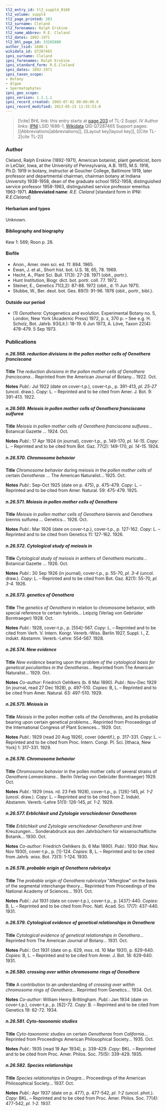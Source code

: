 ```yaml
---
tl2_entry_id: tl2_suppl4_0160
tl2_volume: suppl4
tl2_page_printed: 203
tl2_surname: Cleland
tl2_forenames: Ralph Erskine
tl2_name_abbrev: R.E. Cleland
tl2_dates: 1892-1971
tl2_bhl_page_id: 33265880
author_lsid: 1686-1
wikidata_id: Q7287465
ipni_surname: Cleland
ipni_forenames: Ralph Erskine
ipni_standard_form: R.E.Cleland
ipni_dates: 1892-1971
ipni_taxon_scope: 
- Botany
- Algae
- Spermatophytes
ipni_geo_scope: 
ipni_version: 1.1.1.1
ipni_record_created: 2003-07-02 00:00:00.0
ipni_record_modified: 2013-05-15 11:35:53.0
---
```


> [!cite] BHL link: this entry starts at [page 203](https://www.biodiversitylibrary.org/page/33265880) of TL-2 Suppl. IV
> Author links: [IPNI](https://www.ipni.org/a/1686-1) LSID 1686-1, [Wikidata](https://www.wikidata.org/wiki/Q7287465) QID Q7287465
> Support pages: [[Abbreviations|abbreviations]], [[Layout key|layout key]], [[Cite TL-2|cite TL-2]]

### Author

Cleland, Ralph Erskine (1892-1971), American botanist, plant geneticist, born in LeClair, Iowa, at the University of Pennsylvania, A.B. 1915, M.S. 1916, Ph.D. 1919 in botany, instructor at Goucher College, Baltimore 1919, later professor and departmental chairman, chairman botany at Indiana University 1938-1958, dean of the graduate school 1952-1958, distinguished service professor 1958-1963, distinguished service professor emeritus 1963-1971. 
**Abbreviated name**: *R.E. Cleland* \[standard form in IPNI: *R.E.Cleland*\]

#### Herbarium and types

Unknown.

#### Bibliography and biography

Kew 1: 569; Roon p. 28.

#### Biofile

- Anon., Amer. men sci. ed. 11: 894. 1965.
- Ewan, J. et al., Short hist. bot. U.S. 18, 65, 78. 1969.
- Hecht, A., Plant Sci. Bull. 17(3): 27-28. 1971 (obit., portr.).
- Hunt Institution, Biogr. dict. bot. portr. coll. 77. 1972.
- Steiner, E., Genetics 71(3,2): 87-88. 1972 (obit., d. 11 Jun 1971).
- Stubbe, W., Ber. deut. bot. Ges. 89(1): 91-96. 1976 (obit., portr., bibl.).

#### Outside our period

- (1) *Oenothera*: Cytogenetics and evolution. Experimental Botany no. 5, London, New York (Academic Press) 1972, p. x, 370 p. – See e.g. H. Scholz, Bot. Jahrb. 93(Lit.): 18-19. 6 Jun 1973, A. Löve, Taxon 22(4): 478-479. 5 Sep 1973.

### Publications

##### n.26.568. reduction divisions in the pollen mother cells of Oenothera franciscana

**Title**
The *reduction divisions in the pollen mother cells of Oenothera franciscana*... Reprinted from the American Journal of Botany... 1922. Oct.

**Notes**
*Publ*.: Jul 1922 (date on cover-t.p.), cover-t.p., p. 391-413, *pl. 25-27* (uncol. draw.). *Copy*: L. – Reprinted and to be cited from Amer. J. Bot. 9: 391-413. 1922.

##### n.26.569. Meiosis in pollen mother cells of Oenothera franciscana sulfurea

**Title**
*Meiosis in pollen mother cells of Oenothera franciscana sulfurea*... Botanical Gazette ... 1924. Oct.

**Notes**
*Publ*.: 17 Apr 1924 (in journal), cover-t.p., p. 149-170, *pl. 14-15.* *Copy*: L. – Reprinted and to be cited from Bot. Gaz. 77(2): 149-170, *pl. 14-15.* 1924.

##### n.26.570. Chromosome behavior

**Title**
*Chromosome behavior* during meiosis *in* the *pollen mother cells* of certain *Oenotheras* ... The American Naturalist... 1925. Oct.

**Notes**
*Publ*.: Sep-Oct 1925 (date on p. 475), p. 475-479. *Copy*: L. – Reprinted and to be cited from Amer. Natural. 59: 475-479. 1925.

##### n.26.571. Meiosis in pollen mother cells of Oenothera

**Title**
*Meiosis in pollen mother cells of Oenothera* biennis and Oenothera biennis sulfurea ... Genetics... 1926. Oct.

**Notes**
*Publ*.: Mar 1926 (date on cover-t.p.), cover-t.p., p. 127-162. *Copy*: L. – Reprinted and to be cited from Genetics 11: 127-162. 1926.

##### n.26.572. Cytological study of meiosis in

**Title**
*Cytological study of meiosis in* anthers of *Oenothera muricata*... Botanical Gazette ... 1926. Oct.

**Notes**
*Publ*.: 30 Sep 1926 (in journal), cover-t.p., p. 55-70, *pl. 3-4* (uncol. draw.). *Copy*: L. – Reprinted and to be cited from Bot. Gaz. 82(1): 55-70, *pl. 3-4.* 1926.

##### n.26.573. genetics of Oenothera

**Title**
The *genetics of Oenothera* in relation to chromosome behavior, with special reference to certain hybrids... Leipzig (Verlag von Gebrüder Borntraeger) 1928. Oct.

**Notes**
*Publ*.: 1928, cover-t.p., p. \[554\]-567. *Copy*: L. – Reprinted and to be cited from Verh. V. Intern. Kongr. Vererb.-Wiss. Berlin 1927, Suppl. I., Z. indukt. Abstamm. Vererb.-Lehre: 554-567. 1928.

##### n.26.574. New evidence

**Title**
*New evidence* bearing upon the problem *of the cytological basis for genetical peculiarities in the Oenotheras*... Reprinted from The American Naturalist... 1929. Oct.

**Notes**
*Co-author*: Friedrich Oehlkers (b. 6 Mai 1890).
*Publ*.: Nov-Dec 1929 (in journal, read 27 Dec 1928), p. 497-510. *Copies*: B, L. – Reprinted and to be cited from Amer. Natural. 63: 497-510. 1929.

##### n.26.575. Meiosis in

**Title**
*Meiosis in* the pollen mother cells of *the Oenotheras*, and its probable bearing upon certain genetical problems... Reprinted from Proceedings of the International Congress of Plant Sciences... 1929. Oct.

**Notes**
*Publ*.: 1929 (read 20 Aug 1926), cover (identif.), p. 317-331. *Copy*: L. – Reprinted and to be cited from Proc. Intern. Congr. Pl. Sci. \[Ithaca, New York\] 1: 317-331. 1929.

##### n.26.576. Chromosome behavior

**Title**
*Chromosome behavior* in the pollen mother cells of several strains of *Oenothera Lamarckiana*... Berlin (Verlag von Gebrüder Borntraeger) 1929. Oct.

**Notes**
*Publ*.: 1929 (mss. rd. 23 Feb 1928), cover-t.p., p. \[126\]-145, *pl. 1-2* (uncol. draw.). *Copy*: L. – Reprinted and to be cited from Z. Indukt. Abstamm. Vererb.-Lehre 51(1): 126-145, *pl. 1-2.* 1929.

##### n.26.577. Erblichkeit und Zytologie verschiedener Oenotheren

**Title**
*Erblichkeit und Zytologie verschiedener Oenotheren* und ihrer Kreuzungen... Sonderabdruck aus den Jahrbüchern für wissenschaftliche Botanik... 1930. Oct.

**Notes**
*Co-author*: Friedrich Oehlkers (b. 6 Mai 1890).
*Publ*.: 1930 (Nat. Nov. Nov 1930), cover-t.p., p. \[1\]-124. *Copies*: B, L. – Reprinted and to be cited from Jahrb. wiss. Bot. 73(1): 1-124. 1930.

##### n.26.578. probable origin of Oenothera rubricalyx

**Title**
The *probable origin of Oenothera rubricalyx* "Afterglow" on the basis of the segmental interchange theory... Reprinted from Proceedings of the National Academy of Sciences... 1931. Oct.

**Notes**
*Publ*.: Jul 1931 (date on cover-t.p.), cover-t.p., p. \[437\]-440. *Copies*: B, L. – Reprinted and to be cited from Proc. Natl. Acad. Sci. 17(7): 437-440. 1931.

##### n.26.579. Cytological evidence of genetical relationships in Oenothera

**Title**
*Cytological evidence of genetical relationships in Oenothera*... Reprinted from The American Journal of Botany... 1931. Oct.

**Notes**
*Publ*.: Oct 1931 (date on p. 629, mss. rd. 10 Mar 1931), p. 629-640. *Copies*: B, L. – Reprinted and to be cited from Amer. J. Bot. 18: 629-640. 1931.

##### n.26.580. crossing over within chromosome rings of Oenothera

**Title**
A contribution to an understanding of *crossing over within chromosome rings of Oenothera*... Reprinted from Genetics... 1934. Oct.

**Notes**
*Co-author*: William Henry Brittingham.
*Publ*.: Jan 1934 (date on cover-t.p.), cover-t.p., p. \[62\]-72. *Copy*: B. – Reprinted and to be cited from Genetics 19: 62-72. 1934.

##### n.26.581. Cyto-taxonomic studies

**Title**
*Cyto-taxonomic studies* on certain *Oenotheras* from *California*... Reprinted from Proceedings American Philosophical Society... 1935. Oct.

**Notes**
*Publ*.: 1935 (read 19 Apr 1934), p. 339-429. *Copy*: BKL. – Reprinted and to be cited from Proc. Amer. Philos. Soc. 75(5): 339-429. 1935.

##### n.26.582. Species relationships

**Title**
*Species relationships* in *Onagra*... Proceedings of the American Philosophical Society... 1937. Oct.

**Notes**
*Publ*.: Apr 1937 (date on p. 477), p. 477-542, *pl. 1-2* (uncol. phot.). *Copy*: BKL. – Reprinted and to be cited from Proc. Amer. Philos. Soc. 77(4): 477-542, *pl. 1-2.* 1937.

